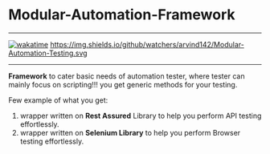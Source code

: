 # Modular-Automation-Framework
___
[![wakatime](https://wakatime.com/badge/user/37a8dbe7-12d0-483c-b5e7-715eec83bc07/project/e57ef94c-0f30-43e4-b5cd-0b0a4efda35d.svg)](https://wakatime.com/badge/user/37a8dbe7-12d0-483c-b5e7-715eec83bc07/project/e57ef94c-0f30-43e4-b5cd-0b0a4efda35d)
https://img.shields.io/github/watchers/arvind142/Modular-Automation-Testing.svg
___
**Framework** to cater basic needs of automation tester, where tester can mainly focus on scripting!!!
you get generic methods for your testing.

Few example of what you get:
1. wrapper written on **Rest Assured** Library to help you perform API testing effortlessly.
2. wrapper written on **Selenium Library** to help you perform Browser testing effortlessly.
